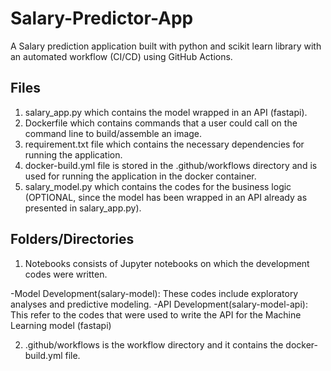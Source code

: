 # Salary-Predictor-App
A Salary prediction application built with python and scikit learn library with an automated workflow (CI/CD) using GitHub Actions.

## Files
1. salary_app.py which contains the model wrapped in an API (fastapi).
2. Dockerfile which contains commands that a user could call on the command line to build/assemble an image.
3. requirement.txt file which contains the necessary dependencies for running the application.
4. docker-build.yml file is stored in the .github/workflows directory and is used for running the application in the docker container.
5. salary_model.py which contains the codes for the business logic (OPTIONAL, since the model has been wrapped in an API already as presented in salary_app.py).

## Folders/Directories
1. Notebooks consists of Jupyter notebooks on which the development codes were written.

  -Model Development(salary-model): These codes include exploratory analyses and predictive modeling.
  -API Development(salary-model-api): This refer to the codes that were used to write the API for the Machine Learning model (fastapi)
  
2. .github/workflows is the workflow directory and it contains the docker-build.yml file. 
